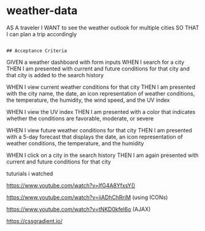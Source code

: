 # weather-data

AS A traveler
I WANT to see the weather outlook for multiple cities
SO THAT I can plan a trip accordingly
```

## Acceptance Criteria

```
GIVEN a weather dashboard with form inputs
WHEN I search for a city
THEN I am presented with current and future conditions for that city and that city is added to the search history

WHEN I view current weather conditions for that city
THEN I am presented with the city name, the date, an icon representation of weather conditions, the temperature, the humidity, the wind speed, and the UV index

WHEN I view the UV index
THEN I am presented with a color that indicates whether the conditions are favorable, moderate, or severe

WHEN I view future weather conditions for that city
THEN I am presented with a 5-day forecast that displays the date, an icon representation of weather conditions, the temperature, and the humidity

WHEN I click on a city in the search history
THEN I am again presented with current and future conditions for that city



tuturials i watched 

https://www.youtube.com/watch?v=IfG4A8YfxsY()

https://www.youtube.com/watch?v=iiADhChRriM (using ICONs)


https://www.youtube.com/watch?v=tNKD0kfel6o (AJAX)

https://cssgradient.io/ 








